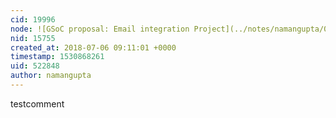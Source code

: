 ```yaml
---
cid: 19996
node: ![GSoC proposal: Email integration Project](../notes/namangupta/02-17-2018/gsoc-proposal)
nid: 15755
created_at: 2018-07-06 09:11:01 +0000
timestamp: 1530868261
uid: 522848
author: namangupta
---
```


testcomment
